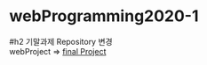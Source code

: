 # webProgramming2020-1
#h2 기말과제 Repository 변경<br>
webProject => [final Project](https://github.com/Kim-2sam2/webProgramming_final2020-1)
